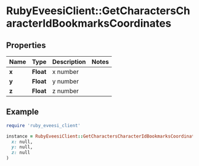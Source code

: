# RubyEveesiClient::GetCharactersCharacterIdBookmarksCoordinates

## Properties

| Name | Type | Description | Notes |
| ---- | ---- | ----------- | ----- |
| **x** | **Float** | x number |  |
| **y** | **Float** | y number |  |
| **z** | **Float** | z number |  |

## Example

```ruby
require 'ruby_eveesi_client'

instance = RubyEveesiClient::GetCharactersCharacterIdBookmarksCoordinates.new(
  x: null,
  y: null,
  z: null
)
```

